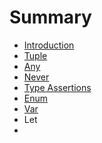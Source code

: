 # Summary

* [Introduction](README.md)
* [Tuple](tuple.md)
* [Any](any.md)
* [Never ](never.md)
* [Type Assertions](type-assertions.md)
* [Enum](enum.md)
* [Var](var.md)
* Let
* 


